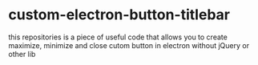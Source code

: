 # custom-electron-button-titlebar
 this repositories is a piece of useful code that allows you to create maximize, minimize and close cutom button in electron without jQuery or other lib
